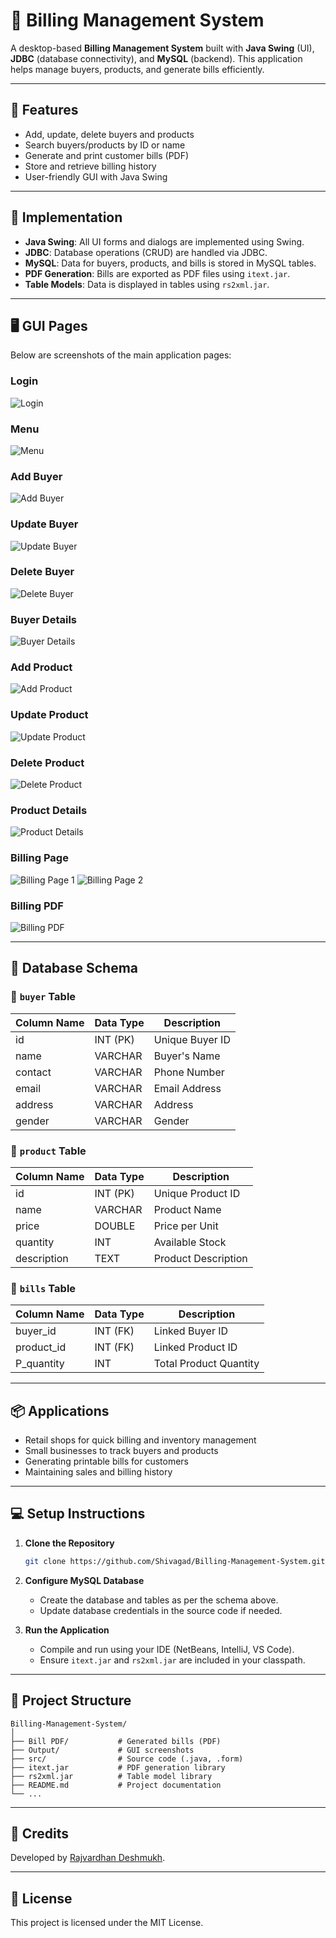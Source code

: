 # 🧾 Billing Management System

A desktop-based **Billing Management System** built with **Java Swing** (UI), **JDBC** (database connectivity), and **MySQL** (backend). This application helps manage buyers, products, and generate bills efficiently.

---

## 📌 Features

- Add, update, delete buyers and products
- Search buyers/products by ID or name
- Generate and print customer bills (PDF)
- Store and retrieve billing history
- User-friendly GUI with Java Swing

---

## 🚀 Implementation

- **Java Swing**: All UI forms and dialogs are implemented using Swing.
- **JDBC**: Database operations (CRUD) are handled via JDBC.
- **MySQL**: Data for buyers, products, and bills is stored in MySQL tables.
- **PDF Generation**: Bills are exported as PDF files using `itext.jar`.
- **Table Models**: Data is displayed in tables using `rs2xml.jar`.

---

## 🖥️ GUI Pages

Below are screenshots of the main application pages:

### Login
![Login](./Output/login.png)

### Menu
![Menu](./Output/menu.png)

### Add Buyer
![Add Buyer](./Output/addbuyer.png)

### Update Buyer
![Update Buyer](./Output/updatebuyer.png)

### Delete Buyer
![Delete Buyer](./Output/deletebuyer.png)

### Buyer Details
![Buyer Details](./Output/buyerdetails.png)

### Add Product
![Add Product](./Output/addproduct.png)

### Update Product
![Update Product](./Output/updateproduct.png)

### Delete Product
![Delete Product](./Output/deleteproduct.png)

### Product Details
![Product Details](./Output/productdetails.png)

### Billing Page
![Billing Page 1](./Output/billingpage1.png)
![Billing Page 2](./Output/billingpage2.png)

### Billing PDF
![Billing PDF ](./Output/billing-pdf.jpg)

---
## 🧱 Database Schema

### 🔹 `buyer` Table

| Column Name | Data Type | Description         |
|-------------|-----------|---------------------|
| id          | INT (PK)  | Unique Buyer ID     |
| name        | VARCHAR   | Buyer's Name        |
| contact     | VARCHAR   | Phone Number        |
| email       | VARCHAR   | Email Address       |
| address     | VARCHAR   | Address             |
| gender      | VARCHAR   | Gender              |

### 🔹 `product` Table

| Column Name | Data Type | Description         |
|-------------|-----------|---------------------|
| id          | INT (PK)  | Unique Product ID   |
| name        | VARCHAR   | Product Name        |
| price       | DOUBLE    | Price per Unit      |
| quantity    | INT       | Available Stock     |
| description | TEXT      | Product Description |

### 🔹 `bills` Table

| Column Name  | Data Type | Description            |
|--------------|-----------|------------------------|
| buyer_id     | INT (FK)  | Linked Buyer ID        |
| product_id   | INT (FK)  | Linked Product ID      |
| P_quantity   | INT       | Total Product Quantity |

---

## 📦 Applications

- Retail shops for quick billing and inventory management
- Small businesses to track buyers and products
- Generating printable bills for customers
- Maintaining sales and billing history

---

## 💻 Setup Instructions

1. **Clone the Repository**
   ```bash
   git clone https://github.com/Shivagad/Billing-Management-System.git
   ```
2. **Configure MySQL Database**
   - Create the database and tables as per the schema above.
   - Update database credentials in the source code if needed.

3. **Run the Application**
   - Compile and run using your IDE (NetBeans, IntelliJ, VS Code).
   - Ensure `itext.jar` and `rs2xml.jar` are included in your classpath.

---

## 📂 Project Structure

```
Billing-Management-System/
│
├── Bill PDF/           # Generated bills (PDF)
├── Output/             # GUI screenshots
├── src/                # Source code (.java, .form)
├── itext.jar           # PDF generation library
├── rs2xml.jar          # Table model library
├── README.md           # Project documentation
└── ...
```

---

## 🙏 Credits

Developed by [Rajvardhan Deshmukh](https://github.com/raj-deshmukh6403).

---

## 📄 License

This project is licensed under the MIT License.